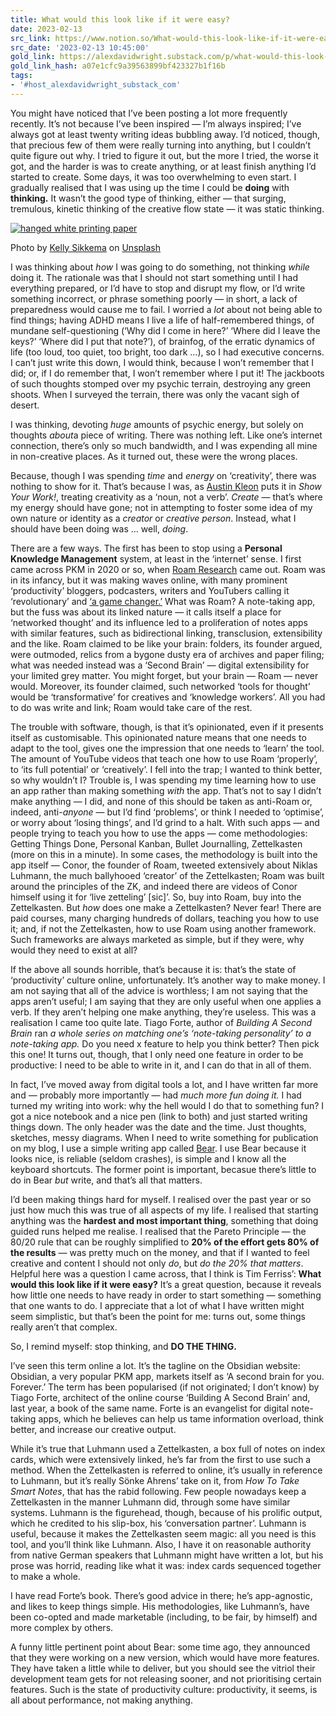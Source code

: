 ```yaml
---
title: What would this look like if it were easy?
date: 2023-02-13
src_link: https://www.notion.so/What-would-this-look-like-if-it-were-easy-7d6de78a11c44390b9397ad1ae90e43a
src_date: '2023-02-13 10:45:00'
gold_link: https://alexdavidwright.substack.com/p/what-would-this-look-like-if-it-were
gold_link_hash: a07e1cfc9a39563899bf423327b1f16b
tags:
- '#host_alexdavidwright_substack_com'
---
```


You might have noticed that I’ve been posting a lot more frequently recently. It’s not because I’ve been inspired — I’m always inspired; I’ve always got at least twenty writing ideas bubbling away. I’d noticed, though, that precious few of them were really turning into anything, but I couldn’t quite figure out why. I tried to figure it out, but the more I tried, the worse it got, and the harder is was to create anything, or at least finish anything I’d started to create. Some days, it was too overwhelming to even start. I gradually realised that I was using up the time I could be **doing** with **thinking.** It wasn’t the good type of thinking, either — that surging, tremulous, kinetic thinking of the creative flow state — it was static thinking.

[![](https://images.unsplash.com/photo-1496262967815-132206202600?crop=entropy&cs=tinysrgb&fit=max&fm=jpg&ixid=MnwzMDAzMzh8MHwxfHNlYXJjaHw2fHxzaW1wbGV8ZW58MHx8fHwxNjc1OTQ5ODgy&ixlib=rb-4.0.3&q=80&w=1080 "hanged white printing paper")](https://images.unsplash.com/photo-1496262967815-132206202600?crop=entropy&cs=tinysrgb&fit=max&fm=jpg&ixid=MnwzMDAzMzh8MHwxfHNlYXJjaHw2fHxzaW1wbGV8ZW58MHx8fHwxNjc1OTQ5ODgy&ixlib=rb-4.0.3&q=80&w=1080)

Photo by [Kelly Sikkema](https://unsplash.com/@kellysikkema) on [Unsplash](https://unsplash.com)

I was thinking about *how* I was going to do something, not thinking *while* doing it. The rationale was that I should not start something until I had everything prepared, or I’d have to stop and disrupt my flow, or I’d write something incorrect, or phrase something poorly — in short, a lack of preparedness would cause me to fail. I worried a *lot* about not being able to find things; having ADHD means I live a life of half-remembered things, of mundane self-questioning (‘Why did I come in here?’ ‘Where did I leave the keys?’ ‘Where did I put that note?’), of brainfog, of the erratic dynamics of life (too loud, too quiet, too bright, too dark …), so I had executive concerns. I can’t just write this down, I would think, because I won’t remember that I did; or, if I do remember that, I won’t remember where I put it! The jackboots of such thoughts stomped over my psychic terrain, destroying any green shoots. When I surveyed the terrain, there was only the vacant sigh of desert.

I was thinking, devoting *huge* amounts of psychic energy, but solely on thoughts *about*a piece of writing. There was nothing left. Like one’s internet connection, there’s only so much bandwidth, and I was expending all mine in non-creative places. As it turned out, these were the wrong places.

Because, though I was spending *time* and *energy* on ‘creativity’, there was nothing to show for it. That’s because I was, as [Austin Kleon](https://austinkleon.com/) puts it in *Show Your Work!*, treating creativity as a ‘noun, not a verb’. *Create* — that’s where my energy should have gone; not in attempting to foster some idea of my own nature or identity as a *creator* or *creative person*. Instead, what I should have been doing was … well, *doing*.

There are a few ways. The first has been to stop using a **Personal Knowledge Management** system, at least in the ‘internet’ sense. I first came across PKM in 2020 or so, when [Roam Research](file:///private/var/mobile/Containers/Data/Application/FCAC3734-4ED4-4420-84DD-D5048D333704/tmp/BearTemp.emw1sL/roamreasearch.com) came out. Roam was in its infancy, but it was making waves online, with many prominent ‘productivity’ bloggers, podcasters, writers and YouTubers calling it ‘revolutionary’ and [‘a game changer.’](https://www.youtube.com/watch?v=vxOffM_tVHI) What was Roam? A note-taking app, but the fuss was about its linked nature — it calls itself a place for ‘networked thought’ and its influence led to a proliferation of notes apps with similar features, such as bidirectional linking, transclusion, extensibility and the like. Roam claimed to be like your brain: folders, its founder argued, were outmoded, relics from a bygone dusty era of archives and paper filing; what was needed instead was a ‘Second Brain’ — digital extensibility for your limited grey matter. You might forget, but your brain — Roam — never would. Moreover, its founder claimed, such networked ‘tools for thought’ would be ‘transformative’ for creatives and ‘knowledge workers’. All you had to do was write and link; Roam would take care of the rest.

The trouble with software, though, is that it’s opinionated, even if it presents itself as customisable. This opinionated nature means that one needs to adapt to the tool, gives one the impression that one needs to ‘learn’ the tool. The amount of YouTube videos that teach one how to use Roam ‘properly’, to ‘its full potential’ or ‘creatively’. I fell into the trap; I wanted to think better, so why wouldn’t I? Trouble is, I was spending my time learning how to use an app rather than making something *with* the app. That’s not to say I didn’t make anything — I did, and none of this should be taken as anti-Roam or, indeed, anti-*anyone* — but I’d find ‘problems’, or think I needed to ‘optimise’, or worry about ‘losing things’, and I’d grind to a halt. With such apps — and people trying to teach you how to use the apps — come methodologies: Getting Things Done, Personal Kanban, Bullet Journalling, Zettelkasten (more on this in a minute). In some cases, the methodology is built into the app itself — Conor, the founder of Roam, tweeted extensively about Niklas Luhmann, the much ballyhooed ‘creator’ of the Zettelkasten; Roam was built around the principles of the ZK, and indeed there are videos of Conor himself using it for ‘live zetteling’ [sic]’. So, buy into Roam, buy into the Zettelkasten. But *how* does one make a Zettelkasten? Never fear! There are paid courses, many charging hundreds of dollars, teaching you how to use it; and, if not the Zettelkasten, how to use Roam using another framework. Such frameworks are always marketed as simple, but if they were, why would they need to exist at all?

If the above all sounds horrible, that’s because it is: that’s the state of ‘productivity’ culture online, unfortunately. It’s another way to make money. I am not saying that all of the advice is worthless; I am not saying that the apps aren’t useful; I am saying that they are only useful when one applies a verb. If they aren’t helping one make anything, they’re useless. This was a realisation I came too quite late. Tiago Forte, author of *Building A Second Brain* ran *a whole series on matching one’s ‘note-taking personality’ to a note-taking app.* Do you need x feature to help you think better? Then pick this one! It turns out, though, that I only need one feature in order to be productive: I need to be able to write in it, and I can do that in all of them.

In fact, I’ve moved away from digital tools a lot, and I have written far more and — probably more importantly — had *much more fun doing it.* I had turned my writing into work: why the hell would I do that to something fun? I got a nice notebook and a nice pen (link to both) and just started writing things down. The only header was the date and the time. Just thoughts, sketches, messy diagrams. When I need to write something for publication on my blog, I use a simple writing app called [Bear](https://bear.app/). I use Bear because it looks nice, is reliable (seldom crashes), is simple and I know all the keyboard shortcuts. The former point is important, becasue there’s little to do in Bear *but* write, and that’s all that matters.

I’d been making things hard for myself. I realised over the past year or so just how much this was true of all aspects of my life. I realised that starting anything was the **hardest and most important thing**, something that doing guided runs helped me realise. I realised that the Pareto Principle — the 80/20 rule that can be roughly simplified to **20% of the effort gets 80% of the results** — was pretty much on the money, and that if I wanted to feel creative and content I should not only *do*, but *do the 20% that matters*. Helpful here was a question I came across, that I think is Tim Ferriss’: **What would this look like if it were easy?** It’s a great question, because it reveals how little one needs to have ready in order to start something — something that one wants to do. I appreciate that a lot of what I have written might seem simplistic, but that’s been the point for me: turns out, some things really aren’t that complex.

So, I remind myself: stop thinking, and **DO THE THING.**

I’ve seen this term online a lot. It’s the tagline on the Obsidian website: Obsidian, a very popular PKM app, markets itself as ‘A second brain for you. Forever.’ The term has been popularised (if not originated; I don’t know) by Tiago Forte, architect of the online course ‘Building A Second Brain’ and, last year, a book of the same name. Forte is an evangelist for digital note-taking apps, which he believes can help us tame information overload, think better, and increase our creative output.

While it’s true that Luhmann used a Zettelkasten, a box full of notes on index cards, which were extensively linked, he’s far from the first to use such a method. When the Zettelkasten is referred to online, it’s usually in reference to Luhmann, but it’s really Sönke Ahrens’ take on it, from *How To Take Smart Notes*, that has the rabid following. Few people nowadays keep a Zettelkasten in the manner Luhmann did, through some have similar systems. Luhmann is the figurehead, though, because of his prolific output, which he credited to his slip-box, his ‘conversation partner’. Luhmann is useful, because it makes the Zettelkasten seem magic: all you need is this tool, and you’ll think like Luhmann. Also, I have it on reasonable authority from native German speakers that Luhmann might have written a lot, but his prose was horrid, reading like what it was: index cards sequenced together to make a whole. 

I have read Forte’s book. There’s good advice in there; he’s app-agnostic, and likes to keep things simple. His methodologies, like Luhmann’s, have been co-opted and made marketable (including, to be fair, by himself) and more complex by others. 

A funny little pertinent point about Bear: some time ago, they announced that they were working on a new version, which would have more features. They have taken a little while to deliver, but you should see the vitriol their development team gets for not releasing sooner, and not prioritising certain features. Such is the state of productivity culture: productivity, it seems, is all about performance, not making anything.